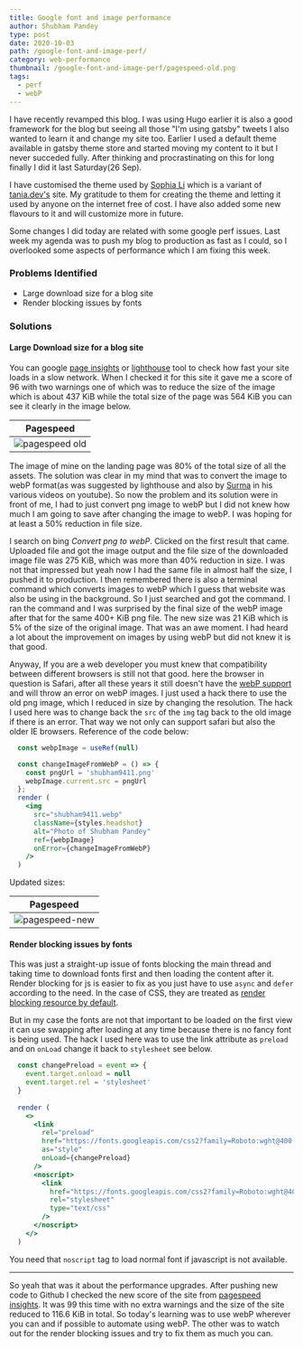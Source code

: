 ```yaml
---
title: Google font and image performance
author: Shubham Pandey
type: post
date: 2020-10-03
path: /google-font-and-image-perf/
category: web-performance
thumbnail: /google-font-and-image-perf/pagespeed-old.png
tags:
  - perf
  - webP
---
```


I have recently revamped this blog. I was using Hugo earlier it is also a good framework for the blog but seeing all those "I'm using gatsby" tweets I also wanted to learn it and change my site too. Earlier I used a default theme available in gatsby theme store and started moving my content to it but I never succeded fully. After thinking and procrastinating on this for long finally I did it last Saturday(26 Sep).

I have customised the theme used by [Sophia Li][4] which is a variant of [tania.dev's][5] site. My gratitude to them for creating the theme and letting it used by anyone on the internet free of cost. I have also added some new flavours to it and will customize more in future.

Some changes I did today are related with some google perf issues. Last week my agenda was to push my blog to production as fast as I could, so I overlooked some aspects of performance which I am fixing this week.

### Problems Identified

* Large download size for a blog site
* Render blocking issues by fonts

### Solutions

#### Large Download size for a blog site

You can google [page insights][1] or [lighthouse][2] tool to check how fast your site loads in a slow network. When I checked it for this site it gave me a score of 96 with two warnings one of which was to reduce the size of the image which is about 437 KiB while the total size of the page was 564 KiB you can see it clearly in the image below.

<div style="text-align: center">

| Pagespeed |
| ------ |
| ![pagespeed old](/google-font-and-image-perf/pagespeed-old.webp) |

</div>

The image of mine on the landing page was 80% of the total size of all the assets. The solution was clear in my mind that was to convert the image to webP format(as was suggested by lighthouse and also by [Surma][6] in his various videos on youtube). So now the problem and its solution were in front of me, I had to just convert png image to webP but I did not knew how much I am going to save after changing the image to webP. I was hoping for at least a 50% reduction in file size.

I search on bing _Convert png to webP_. Clicked on the first result that came. Uploaded file and got the image output and the file size of the downloaded image file was 275 KiB, which was more than 40% reduction in size. I was not that impressed but yeah now I had the same file in almost half the size, I pushed it to production. I then remembered there is also a terminal command which converts images to webP which I guess that website was also be using in the background. So I just searched and got the command. I ran the command and I was surprised by the final size of the webP image after that for the same 400+ KiB png file. The new size was 21 KiB which is 5% of the size of the original image. That was an awe moment. I had heard a lot about the improvement on images by using webP but did not knew it is that good.

Anyway, If you are a web developer you must knew that compatibility between different browsers is still not that good. here the browser in question is Safari, after all these years it still doesn't have the [webP support][7] and will throw an error on webP images. I just used a hack there to use the old png image, which I reduced in size by changing the resolution. The hack I used here was to change back the `src` of the `img` tag back to the old image if there is an error. That way we not only can support safari but also the older IE browsers.
Reference of the code below:

```jsx
  const webpImage = useRef(null)

  const changeImageFromWebP = () => {
    const pngUrl = 'shubham9411.png'
    webpImage.current.src = pngUrl
  };
  render (
    <img
      src="shubham9411.webp"
      className={styles.headshot}
      alt="Photo of Shubham Pandey"
      ref={webpImage}
      onError={changeImageFromWebP}
    />
  )
```

Updated sizes:

<div style="text-align: center">

| Pagespeed |
| ------ |
| ![pagespeed-new](/google-font-and-image-perf/pagespeed-new.webp) |

</div>

#### Render blocking issues by fonts

This was just a straight-up issue of fonts blocking the main thread and taking time to download fonts first and then loading the content after it. Render blocking for js is easier to fix as you just have to use `async` and `defer` according to the need. 
In the case of CSS, they are treated as [render blocking resource by default][3].

But in my case the fonts are not that important to be loaded on the first view it can use swapping after loading at any time because there is no fancy font is being used. The hack I used here was to use the link attribute as `preload` and on `onLoad` change it back to `stylesheet` see below.

```jsx
  const changePreload = event => {
    event.target.onload = null
    event.target.rel = 'stylesheet'
  }
  
  render (
    <>
      <link
        rel="preload"
        href="https://fonts.googleapis.com/css2?family=Roboto:wght@400;700&display=swap"
        as="style"
        onLoad={changePreload}
      />
      <noscript>
        <link
          href="https://fonts.googleapis.com/css2?family=Roboto:wght@400;700&display=swap"
          rel="stylesheet"
          type="text/css"
        />
      </noscript>
    </>
  )
```

You need that `noscript` tag to load normal font if javascript is not available.

---

So yeah that was it about the performance upgrades. After pushing new code to Github I checked the new score of the site from [pagespeed insights][1]. It was 99 this time with no extra warnings and the size of the site reduced to 116.6 KiB in total. So today's learning was to use webP wherever you can and if possible to automate using webP. The other was to watch out for the render blocking issues and try to fix them as much you can.

[1]: https://developers.google.com/speed/pagespeed/insights/?url=https%3A%2F%2Fshubhampandey.in%2F&tab=mobile&hl=en
[2]: https://web.dev/performance-scoring/
[3]: https://developers.google.com/web/fundamentals/performance/critical-rendering-path/render-blocking-css
[4]: https://sophiali.dev/
[5]: https://tania.dev/
[6]: https://twitter.com/search?q=%40dassurma%20webp&src=typed_query
[7]: https://caniuse.com/?search=webp
